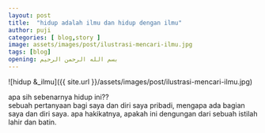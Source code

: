 ```yaml
---
layout: post
title:  "hidup adalah ilmu dan hidup dengan ilmu"
author: puji
categories: [ blog,story ]
image: assets/images/post/ilustrasi-mencari-ilmu.jpg
tags: [blog]
opening: بسم الله الرحمن الرحيم
---  
```

![hidup &_ilmu]({{ site.url }}/assets/images/post/ilustrasi-mencari-ilmu.jpg)  

apa sih sebenarnya hidup ini??  
sebuah pertanyaan bagi saya dan diri saya pribadi, mengapa ada bagian saya dan diri saya. apa hakikatnya, apakah ini dengungan dari sebuah istilah lahir dan batin.  
